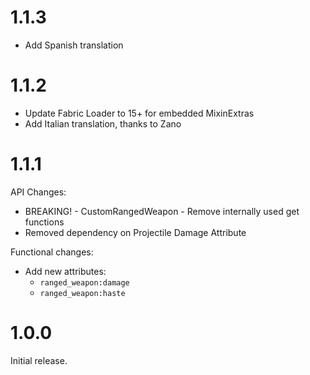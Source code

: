 # 1.1.3

- Add Spanish translation

# 1.1.2

- Update Fabric Loader to 15+ for embedded MixinExtras
- Add Italian translation, thanks to Zano

# 1.1.1

API Changes:
- BREAKING! - CustomRangedWeapon - Remove internally used get functions
- Removed dependency on Projectile Damage Attribute

Functional changes:
- Add new attributes:
  - `ranged_weapon:damage`
  - `ranged_weapon:haste`

# 1.0.0

Initial release.

#